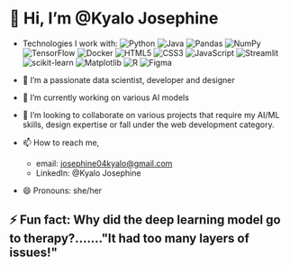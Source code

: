 # 👋 Hi, I’m @Kyalo Josephine
- Technologies I work with:
![Python](https://img.shields.io/badge/Python-3.x-yellow?logo=python)
![Java](https://img.shields.io/badge/Java-17-orange?logo=java)
![Pandas](https://img.shields.io/badge/Pandas-data-blue?logo=pandas)
![NumPy](https://img.shields.io/badge/NumPy-matrix-purple?logo=numpy)
![TensorFlow](https://img.shields.io/badge/TensorFlow-ML-orange?logo=tensorflow)
![Docker](https://img.shields.io/badge/Docker-containerization-lightblue?logo=docker)
![HTML5](https://img.shields.io/badge/HTML5-E34F26?logo=html5&logoColor=white)
![CSS3](https://img.shields.io/badge/CSS3-1572B6?logo=css3&logoColor=white)
![JavaScript](https://img.shields.io/badge/JavaScript-F7DF1E?logo=javascript&logoColor=black)
![Streamlit](https://img.shields.io/badge/Streamlit-FF4B4B?logo=streamlit&logoColor=white)
![scikit-learn](https://img.shields.io/badge/scikit--learn-F7931E?logo=scikit-learn&logoColor=white)
![Matplotlib](https://img.shields.io/badge/Matplotlib-003b57?logo=matplotlib&logoColor=white)
![R](https://img.shields.io/badge/R-276DC3?logo=r&logoColor=white)
![Figma](https://img.shields.io/badge/Figma-F24E1E?logo=figma&logoColor=white)



- 👀 I’m a passionate data scientist, developer and designer
- 🌱 I’m currently working on various AI models
- 💞️ I’m looking to collaborate on various projects that require my AI/ML skills, design expertise or fall under the web development category.
- 📫 How to reach me,
   * email: josephine04kyalo@gmail.com
   * LinkedIn: @Kyalo Josephine
- 😄 Pronouns: she/her
## ⚡ Fun fact: Why did the deep learning model go to therapy?......."It had too many layers of issues!"

<!---
jossyKyalo/jossyKyalo is a ✨ special ✨ repository because its `README.md` (this file) appears on your GitHub profile.
You can click the Preview link to take a look at your changes.
--->
